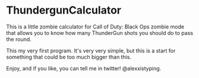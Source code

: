 # ThundergunCalculator
 This is a little zombie calculator for Call of Duty: Black Ops zombie mode that allows you to know how many ThunderGun shots you should do to pass the round.

 This my very first program. It's very very simple, but this is a start for something that could be too much bigger than this.

 Enjoy, and if you like, you can tell me in twitter! @alexxistyping.
